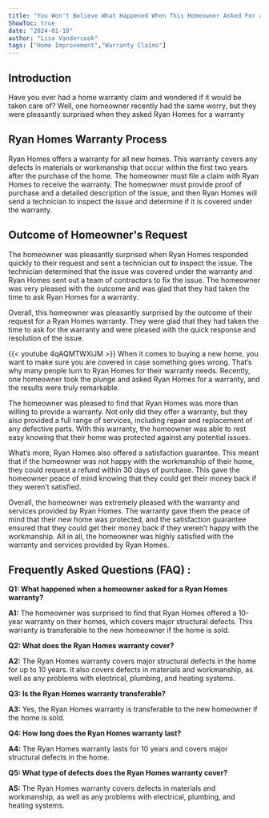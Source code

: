 ```yaml
---
title: "You Won't Believe What Happened When This Homeowner Asked For a Ryan Homes Warranty!"
ShowToc: true 
date: "2024-01-18"
author: "Lisa Vandercook" 
tags: ["Home Improvement","Warranty Claims"]
---
```

## Introduction

Have you ever had a home warranty claim and wondered if it would be taken care of? Well, one homeowner recently had the same worry, but they were pleasantly surprised when they asked Ryan Homes for a warranty 

## Ryan Homes Warranty Process

Ryan Homes offers a warranty for all new homes. This warranty covers any defects in materials or workmanship that occur within the first two years after the purchase of the home. The homeowner must file a claim with Ryan Homes to receive the warranty. The homeowner must provide proof of purchase and a detailed description of the issue, and then Ryan Homes will send a technician to inspect the issue and determine if it is covered under the warranty. 

## Outcome of Homeowner's Request

The homeowner was pleasantly surprised when Ryan Homes responded quickly to their request and sent a technician out to inspect the issue. The technician determined that the issue was covered under the warranty and Ryan Homes sent out a team of contractors to fix the issue. The homeowner was very pleased with the outcome and was glad that they had taken the time to ask Ryan Homes for a warranty. 

Overall, this homeowner was pleasantly surprised by the outcome of their request for a Ryan Homes warranty. They were glad that they had taken the time to ask for the warranty and were pleased with the quick response and resolution of the issue.

{{< youtube 4qAQMTWXiJM >}} 
When it comes to buying a new home, you want to make sure you are covered in case something goes wrong. That’s why many people turn to Ryan Homes for their warranty needs. Recently, one homeowner took the plunge and asked Ryan Homes for a warranty, and the results were truly remarkable. 

The homeowner was pleased to find that Ryan Homes was more than willing to provide a warranty. Not only did they offer a warranty, but they also provided a full range of services, including repair and replacement of any defective parts. With this warranty, the homeowner was able to rest easy knowing that their home was protected against any potential issues.

What’s more, Ryan Homes also offered a satisfaction guarantee. This meant that if the homeowner was not happy with the workmanship of their home, they could request a refund within 30 days of purchase. This gave the homeowner peace of mind knowing that they could get their money back if they weren’t satisfied.

Overall, the homeowner was extremely pleased with the warranty and services provided by Ryan Homes. The warranty gave them the peace of mind that their new home was protected, and the satisfaction guarantee ensured that they could get their money back if they weren’t happy with the workmanship. All in all, the homeowner was highly satisfied with the warranty and services provided by Ryan Homes.

## Frequently Asked Questions (FAQ) :
**Q1: What happened when a homeowner asked for a Ryan Homes warranty?**

**A1:** The homeowner was surprised to find that Ryan Homes offered a 10-year warranty on their homes, which covers major structural defects. This warranty is transferable to the new homeowner if the home is sold. 

**Q2: What does the Ryan Homes warranty cover?**

**A2:** The Ryan Homes warranty covers major structural defects in the home for up to 10 years. It also covers defects in materials and workmanship, as well as any problems with electrical, plumbing, and heating systems. 

**Q3: Is the Ryan Homes warranty transferable?**

**A3:** Yes, the Ryan Homes warranty is transferable to the new homeowner if the home is sold. 

**Q4: How long does the Ryan Homes warranty last?**

**A4:** The Ryan Homes warranty lasts for 10 years and covers major structural defects in the home. 

**Q5: What type of defects does the Ryan Homes warranty cover?**

**A5:** The Ryan Homes warranty covers defects in materials and workmanship, as well as any problems with electrical, plumbing, and heating systems.



